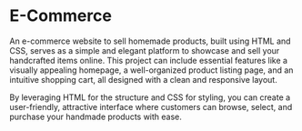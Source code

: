 # E-Commerce
An e-commerce website to sell homemade products, built using HTML and CSS, serves as a simple and elegant platform to showcase and sell your handcrafted items online. This project can include essential features like a visually appealing homepage, a well-organized product listing page, and an intuitive shopping cart, all designed with a clean and responsive layout.

By leveraging HTML for the structure and CSS for styling, you can create a user-friendly, attractive interface where customers can browse, select, and purchase your handmade products with ease.
